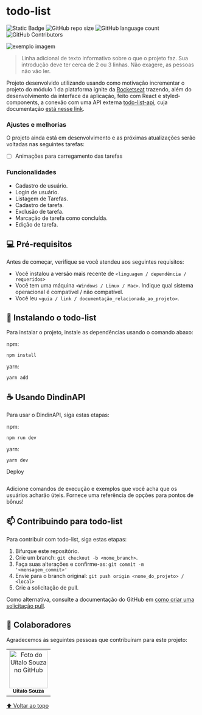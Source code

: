 # todo-list

<!---Esses são exemplos. Veja https://shields.io para outras pessoas ou para personalizar este conjunto de escudos. Você pode querer incluir dependências, status do projeto e informações de licença aqui--->

![Static Badge](https://img.shields.io/badge/status-in_development-yellow?style=for-the-badge)
![GitHub repo size](https://img.shields.io/github/repo-size/uitalorss/todo-list-application?style=for-the-badge)
![GitHub language count](https://img.shields.io/github/languages/count/uitalorss/todo-list-application?style=for-the-badge)
![GitHub Contributors](https://img.shields.io/github/contributors/uitalorss/todo-list-application?style=for-the-badge&color=blue)

<img src="exemplo-image.png" alt="exemplo imagem">

> Linha adicional de texto informativo sobre o que o projeto faz. Sua introdução deve ter cerca de 2 ou 3 linhas. Não exagere, as pessoas não vão ler.

Projeto desenvolvido utilizando usando como motivação incrementar o projeto do módulo 1 da plataforma ignite da [Rocketseat](https://www.rocketseat.com.br/) trazendo, além do desenvolvimento da interface da aplicação, feito com React e styled-components, a conexão com uma API externa [todo-list-api](https://github.com/uitalorss/todo-list-api), cuja documentação [está nesse link](https://dindin-api-azvd.onrender.com/api-docs).

### Ajustes e melhorias

O projeto ainda está em desenvolvimento e as próximas atualizações serão voltadas nas seguintes tarefas:

- [ ] Animações para carregamento das tarefas

### Funcionalidades

- Cadastro de usuário.
- Login de usuário.
- Listagem de Tarefas.
- Cadastro de tarefa.
- Exclusão de tarefa.
- Marcação de tarefa como concluída.
- Edição de tarefa.

## 💻 Pré-requisitos

Antes de começar, verifique se você atendeu aos seguintes requisitos:

<!---Estes são apenas requisitos de exemplo. Adicionar, duplicar ou remover conforme necessário--->

- Você instalou a versão mais recente de `<linguagem / dependência / requeridos>`
- Você tem uma máquina `<Windows / Linux / Mac>`. Indique qual sistema operacional é compatível / não compatível.
- Você leu `<guia / link / documentação_relacionada_ao_projeto>`.

## 🚀 Instalando o todo-list

Para instalar o projeto, instale as dependências usando o comando abaxo:

npm:

```
npm install
```

yarn:

```
yarn add
```

## ☕ Usando DindinAPI

Para usar o DindinAPI, siga estas etapas:

npm:

```
npm run dev
```

yarn:

```
yarn dev
```

Deploy

```

```

Adicione comandos de execução e exemplos que você acha que os usuários acharão úteis. Fornece uma referência de opções para pontos de bônus!

## 📫 Contribuindo para todo-list

<!---Se o seu README for longo ou se você tiver algum processo ou etapas específicas que deseja que os contribuidores sigam, considere a criação de um arquivo CONTRIBUTING.md separado--->

Para contribuir com todo-list, siga estas etapas:

1. Bifurque este repositório.
2. Crie um branch: `git checkout -b <nome_branch>`.
3. Faça suas alterações e confirme-as: `git commit -m '<mensagem_commit>'`
4. Envie para o branch original: `git push origin <nome_do_projeto> / <local>`
5. Crie a solicitação de pull.

Como alternativa, consulte a documentação do GitHub em [como criar uma solicitação pull](https://help.github.com/en/github/collaborating-with-issues-and-pull-requests/creating-a-pull-request).

## 🤝 Colaboradores

Agradecemos às seguintes pessoas que contribuíram para este projeto:

<table>
  <tr>
    <td align="center">
      <a href="#">
        <img src="https://avatars.githubusercontent.com/u/15834173?v=4" width="100px;" alt="Foto do Uítalo Souza no GitHub"/><br>
        <sub>
          <b>Uítalo Souza</b>
        </sub>
      </a>
    </td>
  </tr>
</table>

[⬆ Voltar ao topo](#nome-do-projeto)<br>
